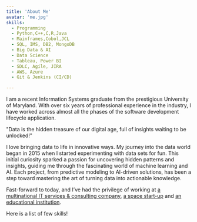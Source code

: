```yaml
---
title: 'About Me'
avatar: 'me.jpg'
skills:
  - Programming
  - Python,C++,C,R,Java
  - Mainframes,Cobol,JCL
  - SQL, IMS, DB2, MongoDB
  - Big Data & AI
  - Data Science
  - Tableau, Power BI
  - SDLC, Agile, JIRA
  - AWS, Azure
  - Git & Jenkins (CI/CD)

---
```


I am a recent Information Systems graduate from the prestigious University of Maryland. With over six years of professional experience in the industry, I have worked across almost all the phases of the software development lifecycle application.

"Data is the hidden treasure of our digital age, full of insights waiting to be unlocked!"

I love bringing data to life in innovative ways. My journey into the data world began in 2015 when I started experimenting with data sets 
for fun. This initial curiosity sparked a passion for 
uncovering hidden patterns and insights, guiding me through the fascinating world of machine learning and AI. Each project, from predictive 
modeling to AI-driven solutions, has been a step toward mastering the art of turning data into actionable knowledge.

Fast-forward to today, and I’ve had the privilege of working at [a multinational IT services & consulting company](https://www.tcs.com/), [a space start-up](https://www.pixxel.space/) and [an educational institution](https://extension.umd.edu/node/1/).


Here is a list of few skills!
